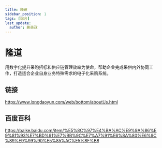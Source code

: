 ```yaml
---
title: 隆道
sidebar_position: 1
tags: [综合]
last_update:
  author: 蒯美政
---
```


# 隆道

用数字化提升采购招标和供应链管理效率为使命，帮助企业完成采供内外协同工作，打造适合企业自身业务特殊需求的电子化采购系统。



## 链接

https://www.longdaoyun.com/web/bottom/aboutUs.html



## 百度百科

https://baike.baidu.com/item/%E5%8C%97%E4%BA%AC%E9%9A%86%E9%81%93%E7%BD%91%E7%BB%9C%E7%A7%91%E6%8A%80%E6%9C%89%E9%99%90%E5%85%AC%E5%8F%B8
